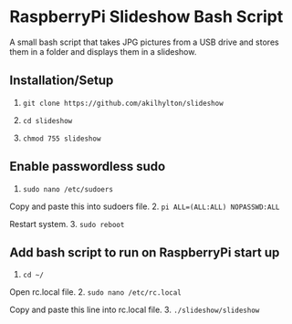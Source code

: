 # RaspberryPi Slideshow Bash Script

A small bash script that takes JPG pictures from a USB drive and stores them in
a folder and displays them in a slideshow. 


## Installation/Setup

1. `git clone https://github.com/akilhylton/slideshow`

2. `cd slideshow`

3. `chmod 755 slideshow`

## Enable passwordless sudo

1. `sudo nano /etc/sudoers`

Copy and paste this into sudoers file.
2. `pi ALL=(ALL:ALL) NOPASSWD:ALL`

Restart system.
3. `sudo reboot`

## Add bash script to run on RaspberryPi start up

1. `cd ~/`

Open rc.local file.
2. `sudo nano /etc/rc.local`

Copy and paste this line into rc.local file.
3. `./slideshow/slideshow`
